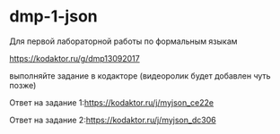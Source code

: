 # dmp-1-json
Для первой лабораторной работы по формальным языкам 

https://kodaktor.ru/g/dmp13092017

выполняйте задание в кодакторе (видеоролик будет добавлен чуть позже)

Ответ на задание 1:https://kodaktor.ru/j/myjson_ce22e 

Ответ на задание 2:https://kodaktor.ru/j/myjson_dc306
